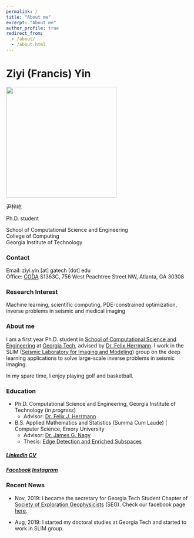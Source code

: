 ```yaml
---
permalink: /
title: "About me"
excerpt: "About me"
author_profile: true
redirect_from: 
  - /about/
  - /about.html
---
```


# Ziyi (Francis) Yin


<img src="http://ziyiyin97.github.io/files/photo.JPG" width="300">

尹梓屹

Ph.D. student  

School of Computational Science and Engineering  
College of Computing  
Georgia Institute of Technology

### Contact

Email: ziyi.yin [at] gatech [dot] edu  
Office: [CODA](https://www.google.com/maps/place/Coda/@33.7752651,-84.3898366,17z/data=!3m1!4b1!4m5!3m4!1s0x88f5046677950223:0x7fd1ad077b382c98!8m2!3d33.7752651!4d-84.3876426) S1363C, 756 West Peachtree Street NW, Atlanta, GA 30308    

### Research Interest

Machine learning, scientific computing, PDE-constrained optimization, inverse problems in seismic and medical imaging

### About me

I am a first year Ph.D. student in [School of Computational Science and Engineering](https://cse.gatech.edu) at [Georgia Tech](https://www.gatech.edu), advised by [Dr. Felix Herrmann](https://www.ece.gatech.edu/faculty-staff-directory/felix-herrmann). I work in the SLIM ([Seismic Laboratory for Imaging and Modeling](https://slim.gatech.edu)) group on the deep learning applications to solve large-scale inverse problems in seismic imaging.

In my spare time, I enjoy playing golf and basketball.

### Education

* Ph.D. Computational Science and Engineering, Georgia Institute of Technology (*in progress*)  
  * Advisor: [Dr. Felix J. Herrmann](https://www.ece.gatech.edu/faculty-staff-directory/felix-herrmann)  
* B.S. Applied Mathematics and Statistics (Summa Cum Laude) &#124; Computer Science, Emory University  
  * Advisor: [Dr. James G. Nagy](http://www.mathcs.emory.edu/~nagy/)  
  * Thesis: [Edge Detection and Enriched Subspaces](https://etd.library.emory.edu/concern/etds/7w62f916x?locale=en)

##### [LinkedIn](https://www.linkedin.com/in/ziyi-francis-yin/) [CV](http://ziyiyin97.github.io/Ziyi_Yin_CV.pdf)

##### [Facebook](https://www.facebook.com/ziyi.yin.568) [Instagram](http://instagram.com/francis_yin97)

### Recent News

* Nov, 2019: I became the secretary for Georgia Tech Student Chapter of [Society of Exploration Geophysicists](https://seg.org/Education/Student-Early-Career/Student-Chapters/Student-Chapter-Details/student-chapter-listing-details/scID/000000200393) (SEG). Check our facebook page [here](https://www.facebook.com/SEGatGT/?__tn__=kC-R&eid=ARDlPiNX4l2eLF7ONkCI0Lr-LK4ZnblnVfhGlbdgeM5pS8ZZv99zGC4gu7YZ9RFcNrFF5_9JucyoO0mS&hc_ref=ARTyXEhOl66mNgq_SwaPiGGaV4swzPmEa-fJQwAT572Tm7oHO6qMvGnDSRl_tCxtM9o&fref=nf).

* Aug, 2019: I started my doctoral studies at Georgia Tech and started to work in SLIM group.
